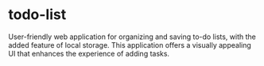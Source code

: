 # todo-list
User-friendly web application for organizing and saving to-do lists, with the added feature of local storage. This application offers a visually appealing UI that enhances the experience of adding tasks.

